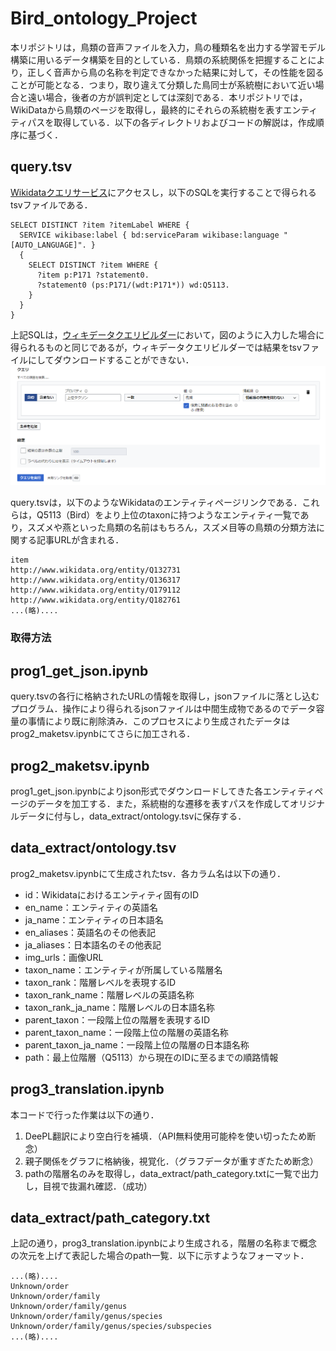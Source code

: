 # Bird_ontology_Project

本リポジトリは，鳥類の音声ファイルを入力，鳥の種類名を出力する学習モデル構築に用いるデータ構築を目的としている．鳥類の系統関係を把握することにより，正しく音声から鳥の名称を判定できなかった結果に対して，その性能を図ることが可能となる．つまり，取り違えて分類した鳥同士が系統樹において近い場合と遠い場合，後者の方が誤判定としては深刻である．本リポジトリでは，WikiDataから鳥類のページを取得し，最終的にそれらの系統樹を表すエンティティパスを取得している．以下の各ディレクトリおよびコードの解説は，作成順序に基づく．

## query.tsv 

[Wikidataクエリサービス](https://query.wikidata.org/)にアクセスし，以下のSQLを実行することで得られるtsvファイルである．

```
SELECT DISTINCT ?item ?itemLabel WHERE {
  SERVICE wikibase:label { bd:serviceParam wikibase:language "[AUTO_LANGUAGE]". }
  {
    SELECT DISTINCT ?item WHERE {
      ?item p:P171 ?statement0.
      ?statement0 (ps:P171/(wdt:P171*)) wd:Q5113.
    }
  }
}
```
上記SQLは，[ウィキデータクエリビルダー](https://query.wikidata.org/querybuilder/?uselang=ja)において，図のように入力した場合に得られるものと同じであるが，ウィキデータクエリビルダーでは結果をtsvファイルにしてダウンロードすることができない．
![image](README_img/wikidata_query_gui.png)


query.tsvは，以下のようなWikidataのエンティティページリンクである．これらは，Q5113（Bird）をより上位のtaxonに持つようなエンティティ一覧であり，スズメや燕といった鳥類の名前はもちろん，スズメ目等の鳥類の分類方法に関する記事URLが含まれる．

```
item
http://www.wikidata.org/entity/Q132731
http://www.wikidata.org/entity/Q136317
http://www.wikidata.org/entity/Q179112
http://www.wikidata.org/entity/Q182761
...(略)....
```

### 取得方法
## prog1_get_json.ipynb 
query.tsvの各行に格納されたURLの情報を取得し，jsonファイルに落とし込むプログラム．操作により得られるjsonファイルは中間生成物であるのでデータ容量の事情により既に削除済み．このプロセスにより生成されたデータはprog2_maketsv.ipynbにてさらに加工される．


## prog2_maketsv.ipynb
prog1_get_json.ipynbによりjson形式でダウンロードしてきた各エンティティページのデータを加工する．また，系統樹的な遷移を表すパスを作成してオリジナルデータに付与し，data_extract/ontology.tsvに保存する．

## data_extract/ontology.tsv
prog2_maketsv.ipynbにて生成されたtsv．各カラム名は以下の通り．

+  id：Wikidataにおけるエンティティ固有のID
+  en_name：エンティティの英語名
+  ja_name：エンティティの日本語名
+  en_aliases：英語名のその他表記
+  ja_aliases：日本語名のその他表記
+  img_urls：画像URL
+  taxon_name：エンティティが所属している階層名
+  taxon_rank：階層レベルを表現するID
+  taxon_rank_name：階層レベルの英語名称
+  taxon_rank_ja_name：階層レベルの日本語名称
+  parent_taxon：一段階上位の階層を表現するID
+  parent_taxon_name：一段階上位の階層の英語名称
+  parent_taxon_ja_name：一段階上位の階層の日本語名称
+  path：最上位階層（Q5113）から現在のIDに至るまでの順路情報

## prog3_translation.ipynb
本コードで行った作業は以下の通り．
1. DeePL翻訳により空白行を補填．（API無料使用可能枠を使い切ったため断念）
2. 親子関係をグラフに格納後，視覚化．（グラフデータが重すぎたため断念）
3. pathの階層名のみを取得し，data_extract/path_category.txtに一覧で出力し，目視で抜漏れ確認．（成功）

## data_extract/path_category.txt
上記の通り，prog3_translation.ipynbにより生成される，階層の名称まで概念の次元を上げて表記した場合のpath一覧．以下に示すようなフォーマット．

```
...(略)....
Unknown/order
Unknown/order/family
Unknown/order/family/genus
Unknown/order/family/genus/species
Unknown/order/family/genus/species/subspecies
...(略)....
```
	

